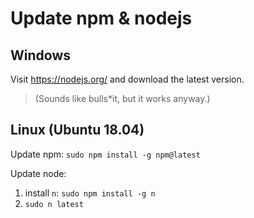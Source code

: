 # Update npm &amp; nodejs
## Windows
Visit <a href=https://nodejs.org>https://nodejs.org/</a> and download the latest version.
> (Sounds like bulls*it, but it works anyway.)

## Linux (Ubuntu 18.04)
Update npm: <code>sudo npm install -g npm@latest</code>

Update node:  
1. install <code>n</code>: <code>sudo npm install -g n</code>
2. <code>sudo n latest</code>
